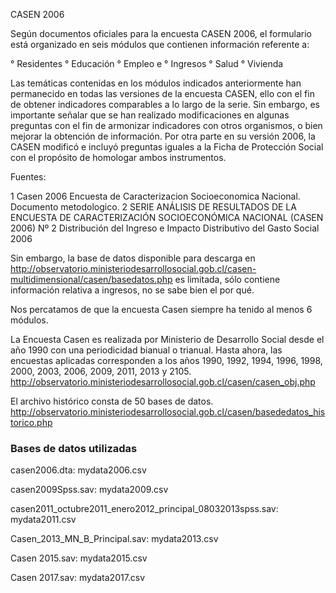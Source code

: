 CASEN 2006

Según documentos oficiales para la encuesta CASEN 2006, el formulario está organizado en seis módulos que contienen
información referente a:

° Residentes
° Educación
° Empleo e
° Ingresos
° Salud
° Vivienda

Las temáticas contenidas en los módulos indicados anteriormente han permanecido
en todas las versiones de la encuesta CASEN, ello con el fin de obtener indicadores
comparables a lo largo de la serie. Sin embargo, es importante señalar que se han
realizado modificaciones en algunas preguntas con el fin de armonizar indicadores
con otros organismos, o bien mejorar la obtención de información. Por otra parte en
su versión 2006, la CASEN modificó e incluyó preguntas iguales a la Ficha de
Protección Social con el propósito de homologar ambos instrumentos.

Fuentes:

1 Casen 2006 Encuesta de Caracterizacion Socioeconomica Nacional. Documento metodologico.
2 SERIE ANÁLISIS DE RESULTADOS DE LA
ENCUESTA DE CARACTERIZACIÓN SOCIOECONÓMICA NACIONAL (CASEN 2006) Nº 2
Distribución del Ingreso e Impacto Distributivo del Gasto Social 2006

Sin embargo, la base de datos disponible para descarga en http://observatorio.ministeriodesarrollosocial.gob.cl/casen-multidimensional/casen/basedatos.php es limitada,
sólo contiene información relativa a ingresos, no se sabe bien el por qué.

Nos percatamos de que la encuesta Casen siempre ha tenido al menos 6 módulos.

La Encuesta Casen es realizada por Ministerio de Desarrollo Social desde el año 1990 con una periodicidad bianual o trianual.
Hasta ahora, las encuestas aplicadas corresponden a los años 1990, 1992, 1994, 1996, 1998, 2000, 2003, 2006, 2009, 2011, 2013 y 2105.
http://observatorio.ministeriodesarrollosocial.gob.cl/casen/casen_obj.php

El archivo histórico consta de 50 bases de datos.
http://observatorio.ministeriodesarrollosocial.gob.cl/casen/basededatos_historico.php

### Bases de datos utilizadas

casen2006.dta: mydata2006.csv

casen2009Spss.sav: mydata2009.csv

casen2011_octubre2011_enero2012_principal_08032013spss.sav: mydata2011.csv

Casen_2013_MN_B_Principal.sav: mydata2013.csv

Casen 2015.sav: mydata2015.csv

Casen 2017.sav: mydata2017.csv

